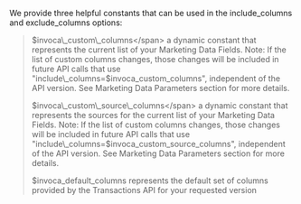We provide three helpful constants that can be used in the
include\_columns and exclude\_columns options:

> <span class="title-ref">$invoca\_custom\_columns</span> a dynamic
> constant that represents the current list of your Marketing Data
> Fields. Note: If the list of custom columns changes, those changes
> will be included in future API calls that use
> "include\_columns=$invoca\_custom\_columns", independent of the API
> version. See Marketing Data Parameters section for more details.
>
> <span class="title-ref">$invoca\_custom\_source\_columns</span> a
> dynamic constant that represents the sources for the current list of
> your Marketing Data Fields. Note: If the list of custom columns
> changes, those changes will be included in future API calls that use
> "include\_columns=$invoca\_custom\_source\_columns", independent of
> the API version. See Marketing Data Parameters section for more
> details.
>
> <span class="title-ref">$invoca\_default\_columns</span> represents
> the default set of columns provided by the Transactions API for your
> requested version
